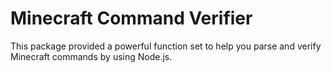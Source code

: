 # Minecraft Command Verifier
This package provided a powerful function set to help you parse and verify Minecraft commands by using Node.js.

